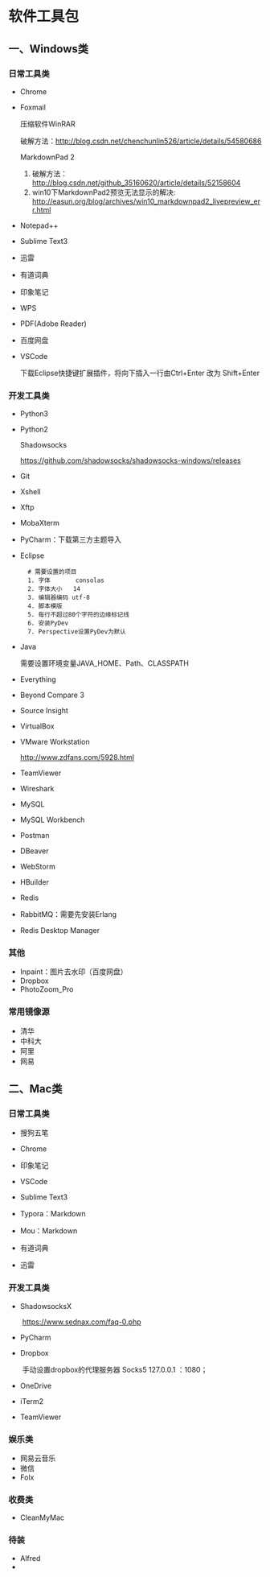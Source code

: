 # 软件工具包

## 一、Windows类

### 日常工具类
- Chrome

- Foxmail

   压缩软件WinRAR	

   	破解方法：http://blog.csdn.net/chenchunlin526/article/details/54580686

    MarkdownPad 2	

   	1. 破解方法：
   		http://blog.csdn.net/github_35160620/article/details/52158604
   	2. win10下MarkdownPad2预览无法显示的解决:
   		http://easun.org/blog/archives/win10_markdownpad2_livepreview_err.html

- Notepad++

- Sublime Text3

- 迅雷

- 有道词典

- 印象笔记

- WPS

- PDF(Adobe Reader)

- 百度网盘

- VSCode 

   下载Eclipse快捷键扩展插件，将向下插入一行由Ctrl+Enter 改为 Shift+Enter



### 开发工具类
- Python3

- Python2

	 Shadowsocks	

   	https://github.com/shadowsocks/shadowsocks-windows/releases

- Git

- Xshell

- Xftp

- MobaXterm

- PyCharm：下载第三方主题导入

- Eclipse

        # 需要设置的项目
        1. 字体       consolas
        2. 字体大小   14
        3. 编辑器编码 utf-8
        4. 脚本模版
        5. 每行不超过80个字符的边缘标记线
        6. 安装PyDev
        7. Perspective设置PyDev为默认

- Java

   需要设置环境变量JAVA_HOME、Path、CLASSPATH

- Everything

- Beyond Compare 3

- Source Insight

- VirtualBox

- VMware Workstation

   http://www.zdfans.com/5928.html

- TeamViewer

- Wireshark

- MySQL

- MySQL Workbench

- Postman

- DBeaver

- WebStorm

- HBuilder

- Redis

- RabbitMQ：需要先安装Erlang

- Redis Desktop Manager

### 其他
- Inpaint：图片去水印（百度网盘）
- Dropbox
- PhotoZoom_Pro

### 常用镜像源
- 清华
- 中科大
- 阿里
- 网易

## 二、Mac类

### 日常工具类

- 搜狗五笔

- Chrome

- 印象笔记

- VSCode

- Sublime Text3

- Typora：Markdown

- Mou：Markdown

- 有道词典

- 迅雷

  

### 开发工具类

- ShadowsocksX

  ​	https://www.sednax.com/faq-0.php

- PyCharm

- Dropbox

  ​	手动设置dropbox的代理服务器 Socks5 127.0.0.1 ：1080；

- OneDrive

- iTerm2

- TeamViewer

  

###  娱乐类

- 网易云音乐
- 微信
- Folx

### 收费类

- CleanMyMac

### 待装

- Alfred
- 

